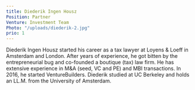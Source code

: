 ```yaml
---
title: Diederik Ingen Housz
Position: Partner
Venture: Investment Team
Photo: "/uploads/diederik-2.jpg"
prio: 1
---
```

Diederik Ingen Housz started his career as a tax lawyer at Loyens & Loeff in Amsterdam and London. After years of experience, he got bitten by the entrepreneurial bug and co-founded a boutique (tax) law firm. He has extensive experience in M&A (seed, VC and PE) and MBI transactions. In 2016, he started VentureBuilders. Diederik studied at UC Berkeley and holds an LL.M. from the University of Amsterdam.
